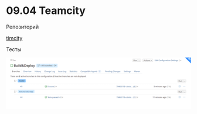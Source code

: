 # 09.04 Teamcity

Репозиторий

[timcity](https://github.com/Dmitriy-rzn/example-teamcity.git)

Тесты

![test](https://github.com/Dmitriy-rzn/Homework/blob/main/9.4/build.PNG)
